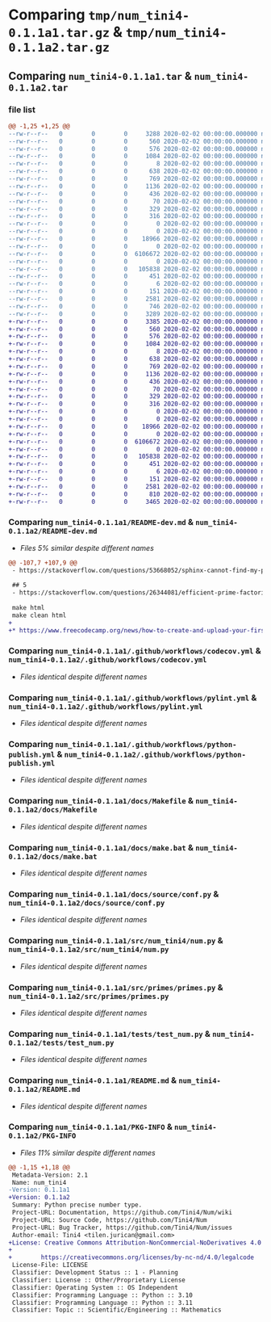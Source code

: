 # Comparing `tmp/num_tini4-0.1.1a1.tar.gz` & `tmp/num_tini4-0.1.1a2.tar.gz`

## Comparing `num_tini4-0.1.1a1.tar` & `num_tini4-0.1.1a2.tar`

### file list

```diff
@@ -1,25 +1,25 @@
--rw-r--r--   0        0        0     3288 2020-02-02 00:00:00.000000 num_tini4-0.1.1a1/README-dev.md
--rw-r--r--   0        0        0      560 2020-02-02 00:00:00.000000 num_tini4-0.1.1a1/.github/workflows/codecov.yml
--rw-r--r--   0        0        0      576 2020-02-02 00:00:00.000000 num_tini4-0.1.1a1/.github/workflows/pylint.yml
--rw-r--r--   0        0        0     1084 2020-02-02 00:00:00.000000 num_tini4-0.1.1a1/.github/workflows/python-publish.yml
--rw-r--r--   0        0        0        8 2020-02-02 00:00:00.000000 num_tini4-0.1.1a1/docs/.gitignore
--rw-r--r--   0        0        0      638 2020-02-02 00:00:00.000000 num_tini4-0.1.1a1/docs/Makefile
--rw-r--r--   0        0        0      769 2020-02-02 00:00:00.000000 num_tini4-0.1.1a1/docs/make.bat
--rw-r--r--   0        0        0     1136 2020-02-02 00:00:00.000000 num_tini4-0.1.1a1/docs/source/conf.py
--rw-r--r--   0        0        0      436 2020-02-02 00:00:00.000000 num_tini4-0.1.1a1/docs/source/index.rst
--rw-r--r--   0        0        0       70 2020-02-02 00:00:00.000000 num_tini4-0.1.1a1/docs/source/modules.rst
--rw-r--r--   0        0        0      329 2020-02-02 00:00:00.000000 num_tini4-0.1.1a1/docs/source/src.num_tini4.rst
--rw-r--r--   0        0        0      316 2020-02-02 00:00:00.000000 num_tini4-0.1.1a1/docs/source/src.primes.rst
--rw-r--r--   0        0        0        0 2020-02-02 00:00:00.000000 num_tini4-0.1.1a1/src/__init__.py
--rw-r--r--   0        0        0        0 2020-02-02 00:00:00.000000 num_tini4-0.1.1a1/src/num_tini4/__init__.py
--rw-r--r--   0        0        0    18966 2020-02-02 00:00:00.000000 num_tini4-0.1.1a1/src/num_tini4/num.py
--rw-r--r--   0        0        0        0 2020-02-02 00:00:00.000000 num_tini4-0.1.1a1/src/primes/__init__.py
--rw-r--r--   0        0        0  6106672 2020-02-02 00:00:00.000000 num_tini4-0.1.1a1/src/primes/primes.py
--rw-r--r--   0        0        0        0 2020-02-02 00:00:00.000000 num_tini4-0.1.1a1/tests/__init__.py
--rw-r--r--   0        0        0   105838 2020-02-02 00:00:00.000000 num_tini4-0.1.1a1/tests/test_num.py
--rw-r--r--   0        0        0      451 2020-02-02 00:00:00.000000 num_tini4-0.1.1a1/tests/test_speed.py
--rw-r--r--   0        0        0        6 2020-02-02 00:00:00.000000 num_tini4-0.1.1a1/.gitignore
--rw-r--r--   0        0        0      151 2020-02-02 00:00:00.000000 num_tini4-0.1.1a1/LICENSE
--rw-r--r--   0        0        0     2581 2020-02-02 00:00:00.000000 num_tini4-0.1.1a1/README.md
--rw-r--r--   0        0        0      746 2020-02-02 00:00:00.000000 num_tini4-0.1.1a1/pyproject.toml
--rw-r--r--   0        0        0     3289 2020-02-02 00:00:00.000000 num_tini4-0.1.1a1/PKG-INFO
+-rw-r--r--   0        0        0     3385 2020-02-02 00:00:00.000000 num_tini4-0.1.1a2/README-dev.md
+-rw-r--r--   0        0        0      560 2020-02-02 00:00:00.000000 num_tini4-0.1.1a2/.github/workflows/codecov.yml
+-rw-r--r--   0        0        0      576 2020-02-02 00:00:00.000000 num_tini4-0.1.1a2/.github/workflows/pylint.yml
+-rw-r--r--   0        0        0     1084 2020-02-02 00:00:00.000000 num_tini4-0.1.1a2/.github/workflows/python-publish.yml
+-rw-r--r--   0        0        0        8 2020-02-02 00:00:00.000000 num_tini4-0.1.1a2/docs/.gitignore
+-rw-r--r--   0        0        0      638 2020-02-02 00:00:00.000000 num_tini4-0.1.1a2/docs/Makefile
+-rw-r--r--   0        0        0      769 2020-02-02 00:00:00.000000 num_tini4-0.1.1a2/docs/make.bat
+-rw-r--r--   0        0        0     1136 2020-02-02 00:00:00.000000 num_tini4-0.1.1a2/docs/source/conf.py
+-rw-r--r--   0        0        0      436 2020-02-02 00:00:00.000000 num_tini4-0.1.1a2/docs/source/index.rst
+-rw-r--r--   0        0        0       70 2020-02-02 00:00:00.000000 num_tini4-0.1.1a2/docs/source/modules.rst
+-rw-r--r--   0        0        0      329 2020-02-02 00:00:00.000000 num_tini4-0.1.1a2/docs/source/src.num_tini4.rst
+-rw-r--r--   0        0        0      316 2020-02-02 00:00:00.000000 num_tini4-0.1.1a2/docs/source/src.primes.rst
+-rw-r--r--   0        0        0        0 2020-02-02 00:00:00.000000 num_tini4-0.1.1a2/src/__init__.py
+-rw-r--r--   0        0        0        0 2020-02-02 00:00:00.000000 num_tini4-0.1.1a2/src/num_tini4/__init__.py
+-rw-r--r--   0        0        0    18966 2020-02-02 00:00:00.000000 num_tini4-0.1.1a2/src/num_tini4/num.py
+-rw-r--r--   0        0        0        0 2020-02-02 00:00:00.000000 num_tini4-0.1.1a2/src/primes/__init__.py
+-rw-r--r--   0        0        0  6106672 2020-02-02 00:00:00.000000 num_tini4-0.1.1a2/src/primes/primes.py
+-rw-r--r--   0        0        0        0 2020-02-02 00:00:00.000000 num_tini4-0.1.1a2/tests/__init__.py
+-rw-r--r--   0        0        0   105838 2020-02-02 00:00:00.000000 num_tini4-0.1.1a2/tests/test_num.py
+-rw-r--r--   0        0        0      451 2020-02-02 00:00:00.000000 num_tini4-0.1.1a2/tests/test_speed.py
+-rw-r--r--   0        0        0        6 2020-02-02 00:00:00.000000 num_tini4-0.1.1a2/.gitignore
+-rw-r--r--   0        0        0      151 2020-02-02 00:00:00.000000 num_tini4-0.1.1a2/LICENSE
+-rw-r--r--   0        0        0     2581 2020-02-02 00:00:00.000000 num_tini4-0.1.1a2/README.md
+-rw-r--r--   0        0        0      810 2020-02-02 00:00:00.000000 num_tini4-0.1.1a2/pyproject.toml
+-rw-r--r--   0        0        0     3465 2020-02-02 00:00:00.000000 num_tini4-0.1.1a2/PKG-INFO
```

### Comparing `num_tini4-0.1.1a1/README-dev.md` & `num_tini4-0.1.1a2/README-dev.md`

 * *Files 5% similar despite different names*

```diff
@@ -107,7 +107,9 @@
 - https://stackoverflow.com/questions/53668052/sphinx-cannot-find-my-python-files-says-no-module-named
 
 ## 5
 - https://stackoverflow.com/questions/26344081/efficient-prime-factorization-for-large-numbers#26344929
 
 make html
 make clean html
+
+* https://www.freecodecamp.org/news/how-to-create-and-upload-your-first-python-package-to-pypi/
```

### Comparing `num_tini4-0.1.1a1/.github/workflows/codecov.yml` & `num_tini4-0.1.1a2/.github/workflows/codecov.yml`

 * *Files identical despite different names*

### Comparing `num_tini4-0.1.1a1/.github/workflows/pylint.yml` & `num_tini4-0.1.1a2/.github/workflows/pylint.yml`

 * *Files identical despite different names*

### Comparing `num_tini4-0.1.1a1/.github/workflows/python-publish.yml` & `num_tini4-0.1.1a2/.github/workflows/python-publish.yml`

 * *Files identical despite different names*

### Comparing `num_tini4-0.1.1a1/docs/Makefile` & `num_tini4-0.1.1a2/docs/Makefile`

 * *Files identical despite different names*

### Comparing `num_tini4-0.1.1a1/docs/make.bat` & `num_tini4-0.1.1a2/docs/make.bat`

 * *Files identical despite different names*

### Comparing `num_tini4-0.1.1a1/docs/source/conf.py` & `num_tini4-0.1.1a2/docs/source/conf.py`

 * *Files identical despite different names*

### Comparing `num_tini4-0.1.1a1/src/num_tini4/num.py` & `num_tini4-0.1.1a2/src/num_tini4/num.py`

 * *Files identical despite different names*

### Comparing `num_tini4-0.1.1a1/src/primes/primes.py` & `num_tini4-0.1.1a2/src/primes/primes.py`

 * *Files identical despite different names*

### Comparing `num_tini4-0.1.1a1/tests/test_num.py` & `num_tini4-0.1.1a2/tests/test_num.py`

 * *Files identical despite different names*

### Comparing `num_tini4-0.1.1a1/README.md` & `num_tini4-0.1.1a2/README.md`

 * *Files identical despite different names*

### Comparing `num_tini4-0.1.1a1/PKG-INFO` & `num_tini4-0.1.1a2/PKG-INFO`

 * *Files 11% similar despite different names*

```diff
@@ -1,15 +1,18 @@
 Metadata-Version: 2.1
 Name: num_tini4
-Version: 0.1.1a1
+Version: 0.1.1a2
 Summary: Python precise number type.
 Project-URL: Documentation, https://github.com/Tini4/Num/wiki
 Project-URL: Source Code, https://github.com/Tini4/Num
 Project-URL: Bug Tracker, https://github.com/Tini4/Num/issues
 Author-email: Tini4 <tilen.jurican@gmail.com>
+License: Creative Commons Attribution-NonCommercial-NoDerivatives 4.0 International Public License
+        
+        https://creativecommons.org/licenses/by-nc-nd/4.0/legalcode
 License-File: LICENSE
 Classifier: Development Status :: 1 - Planning
 Classifier: License :: Other/Proprietary License
 Classifier: Operating System :: OS Independent
 Classifier: Programming Language :: Python :: 3.10
 Classifier: Programming Language :: Python :: 3.11
 Classifier: Topic :: Scientific/Engineering :: Mathematics
```

